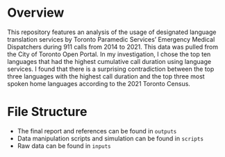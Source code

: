 # Overview

This repository features an analysis of the usage of designated language translation services by Toronto Paramedic Services’ Emergency Medical Dispatchers during 911 calls from 2014 to 2021. This data was pulled from the City of Toronto Open Portal. In my investigation, I chose the top ten languages that had the highest cumulative call duration using language services. I found that there is a surprising contradiction between the top three languages with the highest call duration and the top three most spoken home languages according to the 2021 Toronto Census.


# File Structure
- The final report and references can be found in `outputs`
- Data manipulation scripts and simulation can be found in `scripts`
- Raw data can be found in `inputs`
